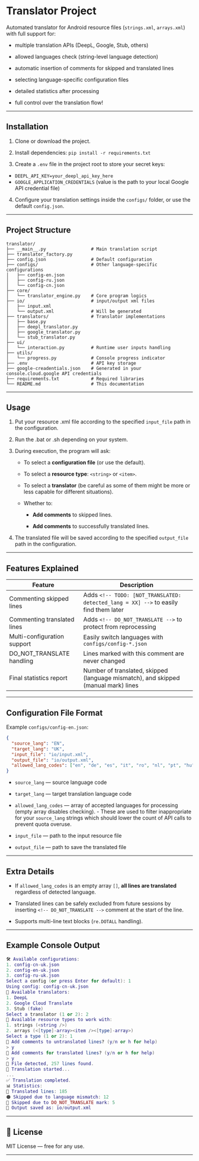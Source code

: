 Translator Project
==================

Automated translator for Android resource files (`strings.xml`, `arrays.xml`) with full support for:

*   multiple translation APIs (DeepL, Google, Stub, others)
    
*   allowed languages check (string-level language detection)
    
*   automatic insertion of comments for skipped and translated lines
    
*   selecting language-specific configuration files
    
*   detailed statistics after processing
    
*   full control over the translation flow!
    

* * *

Installation
---------------

1.  Clone or download the project.
    
2.  Install dependencies:
`pip install -r requirements.txt`

3.  Create a `.env` file in the project root to store your secret keys:
- `DEEPL_API_KEY=your_deepl_api_key_here`
- `GOOGLE_APPLICATION_CREDENTIALS` (value is the path to your local Google API credential file)

4.  Configure your translation settings inside the `configs/` folder, or use the default `config.json`.
    

* * *

Project Structure
--------------------

```
translator/
├── __main__.py                 # Main translation script
├── translator_factory.py
├── config.json                 # Default configuration
├── configs/                    # Other language-specific configurations
│   ├── config-en.json
│   ├── config-ru.json
│   └── config-cn.json
├── core/                       
│   └── translator_engine.py    # Core program logics
├── io/                         # input/output xml files
│   ├── input.xml
│   └── output.xml              # Will be generated
├── translators/                # Translator implementations
│   ├── base.py
│   ├── deepl_translator.py
│   ├── google_translator.py
│   └── stub_translator.py
├── ui/                         
│   └── interaction.py          # Runtime user inputs handling
├── utils/
│   └── progress.py             # Console progress indicator
├── .env                        # API key storage
├── google-creadentials.json    # Generated in your console.cloud.google API credentials
├── requirements.txt            # Required libraries
└── README.md                   # This documentation
```
* * *

Usage
--------
1.  Put your resource .xml file according to the specified `input_file` path in the configuration.

2.  Run the .bat or .sh depending on your system.

3.  During execution, the program will ask:
    
    *   To select a **configuration file** (or use the default).
        
    *   To select a **resource type**: `<string>` or `<item>`.

    *   To select a **translator** (be careful as some of them might be more or less capable for different situations).
        
    *   Whether to:
        
        *   **Add comments** to skipped lines.
            
        *   **Add comments** to successfully translated lines.
            
4.  The translated file will be saved according to the specified `output_file` path in the configuration.
    

* * *

Features Explained
---------------------
| Feature                     | Description                                                                          |
|-----------------------------|--------------------------------------------------------------------------------------|
| Commenting skipped lines    | Adds `<!-- TODO: [NOT_TRANSLATED: detected_lang = XX] -->` to easily find them later |
| Commenting translated lines | Adds `<!-- DO_NOT_TRANSLATE -->` to protect from reprocessing                        |
| Multi-configuration support | Easily switch languages with `configs/config-*.json`                                 |
| DO\_NOT\_TRANSLATE handling | Lines marked with this comment are never changed                                     |
| Final statistics report     | Number of translated, skipped (language mismatch), and skipped (manual mark) lines   |

* * *

Configuration File Format
----------------------------

Example `configs/config-en.json`:
```json
{
  "source_lang": "EN",
  "target_lang": "UK",
  "input_file": "io/input.xml",
  "output_file": "io/output.xml",
  "allowed_lang_codes": ["en", "de", "es", "it", "ro", "nl", "pt", "hu", "da", "fr", "pl", "no", "ca", "sv", "fi", "hr", "tl", "af"]
}
```

*   `source_lang` — source language code
    
*   `target_lang` — target translation language code
    
*   `allowed_lang_codes` — array of accepted languages for processing (empty array disables checking). - These are used to filter inappropriate for your `source_lang` strings which should lower the count of API calls to prevent quota overuse.
    
*   `input_file` — path to the input resource file
    
*   `output_file` — path to save the translated file
    

* * *

Extra Details
----------------

*   If `allowed_lang_codes` is an empty array `[]`, **all lines are translated** regardless of detected language.
    
*   Translated lines can be safely excluded from future sessions by inserting `<!-- DO_NOT_TRANSLATE -->` comment at the start of the line.
    
*   Supports multi-line text blocks (`re.DOTALL` handling).
    

* * *

Example Console Output
-------------------------

```lua
🛠️ Available configurations:
1. config-cn-uk.json
2. config-en-uk.json
3. config-ru-uk.json
Select a config (or press Enter for default): 1
Using config: config-cn-uk.json
🧠 Available translators:
1. DeepL
2. Google Cloud Translate
3. Stub (fake)
Select a translator (1 or 2): 2
🧩 Available resource types to work with:
1. strings (<string />)
2. arrays (<[type]-array><item /><[type]-array>)
Select a type (1 or 2): 1
💬 Add comments to untranslated lines? (y/n or h for help)
> y
💬 Add comments for translated lines? (y/n or h for help)
> y
📂 File detected, 257 lines found.
🚀 Translation started...
...
✅ Translation completed.
📊 Statistics:
🔵 Translated lines: 185
🟠 Skipped due to language mismatch: 12
🚫 Skipped due to DO_NOT_TRANSLATE mark: 5
📄 Output saved as: io/output.xml

```

* * *

📜 License
----------

MIT License — free for any use.

* * *
